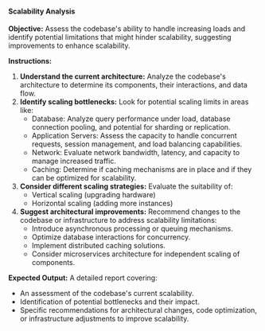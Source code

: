 #### Scalability Analysis

**Objective:** Assess the codebase's ability to handle increasing loads and identify potential limitations that might hinder scalability, suggesting improvements to enhance scalability. 

**Instructions:**

1. **Understand the current architecture:**  Analyze the codebase's architecture to determine its components, their interactions, and data flow.
2. **Identify scaling bottlenecks:**  Look for potential scaling limits in areas like:
    - Database: Analyze query performance under load, database connection pooling, and potential for sharding or replication.
    - Application Servers: Assess the capacity to handle concurrent requests, session management, and load balancing capabilities.
    - Network:  Evaluate network bandwidth, latency, and capacity to manage increased traffic. 
    - Caching: Determine if caching mechanisms are in place and if they can be optimized for scalability.
3. **Consider different scaling strategies:** Evaluate the suitability of:
    - Vertical scaling (upgrading hardware)
    - Horizontal scaling (adding more instances) 
4. **Suggest architectural improvements:** Recommend changes to the codebase or infrastructure to address scalability limitations:
    - Introduce asynchronous processing or queuing mechanisms.
    - Optimize database interactions for concurrency.
    - Implement distributed caching solutions.
    -  Consider microservices architecture for independent scaling of components. 

**Expected Output:** A detailed report covering:

- An assessment of the codebase's current scalability.
-  Identification of potential bottlenecks and their impact. 
-  Specific recommendations for architectural changes, code optimization, or infrastructure adjustments to improve scalability.
